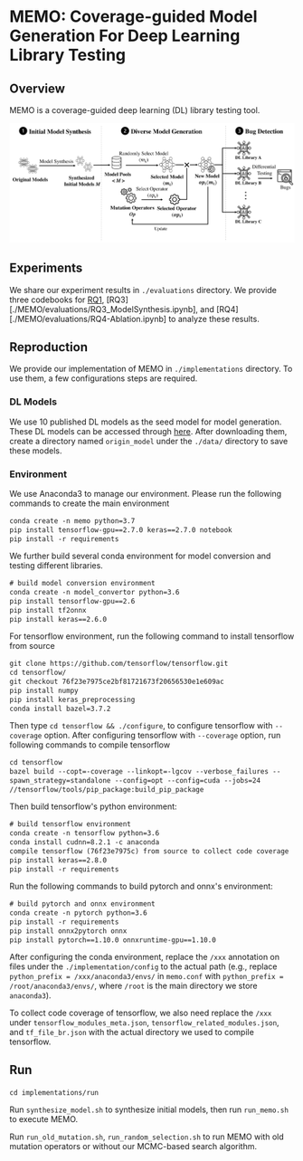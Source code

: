 # MEMO: Coverage-guided Model Generation For Deep Learning Library Testing

## Overview

MEMO is a coverage-guided deep learning (DL) library testing tool.

![image](./pics/methodology.png)

## Experiments

We share our experiment results in `./evaluations` directory. We provide three codebooks for [RQ1](./MEMO/evaluations/RQ1.ipynb), [RQ3][./MEMO/evaluations/RQ3_ModelSynthesis.ipynb], and [RQ4][./MEMO/evaluations/RQ4-Ablation.ipynb] to analyze these results.

## Reproduction

We provide our implementation of MEMO in `./implementations` directory. To use them, a few configurations steps are required.

### DL Models

We use 10 published DL models as the seed model for model generation. These DL models can be accessed through [here](https://drive.google.com/drive/folders/1d6rk80UvqcRtc6voN3jaux3wTbmUAYaI?usp=sharing). After downloading them, create a directory named `origin_model`  under the  `./data/` directory to save these models.

### Environment

We use Anaconda3 to manage our environment. Please run the following commands to create the main environment

```
conda create -n memo python=3.7
pip install tensorflow-gpu==2.7.0 keras==2.7.0 notebook
pip install -r requirements
```

We further build several conda environment for model conversion and testing different libraries.

```
# build model conversion environment
conda create -n model_convertor python=3.6
pip install tensorflow-gpu==2.6
pip install tf2onnx
pip install keras==2.6.0
```

For tensorflow environment, run the following command to install tensorflow from source

```
git clone https://github.com/tensorflow/tensorflow.git
cd tensorflow/
git checkout 76f23e7975ce2bf81721673f20656530e1e609ac
pip install numpy
pip install keras_preprocessing
conda install bazel=3.7.2
```

Then type `cd tensorflow && ./configure`, to configure tensorflow with `--coverage` option. After configuring tensorflow with `--coverage` option, run following commands to compile tensorflow

```
cd tensorflow
bazel build --copt=-coverage --linkopt=-lgcov --verbose_failures --spawn_strategy=standalone --config=opt --config=cuda --jobs=24 //tensorflow/tools/pip_package:build_pip_package
```

Then build tensorflow's python environment:

```
# build tensorflow environment
conda create -n tensorflow python=3.6
conda install cudnn=8.2.1 -c anaconda
compile tensorflow (76f23e7975c) from source to collect code coverage
pip install keras==2.8.0
pip install -r requirements
```

Run the following commands to build pytorch and onnx's environment:
```
# build pytorch and onnx environment
conda create -n pytorch python=3.6
pip install -r requirements
pip install onnx2pytorch onnx
pip install pytorch==1.10.0 onnxruntime-gpu==1.10.0

```

After configuring the conda environment, replace the `/xxx` annotation on files under the `./implementation/config` to the actual path (e.g., replace `python_prefix = /xxx/anaconda3/envs/` in `memo.conf` with `python_prefix = /root/anaconda3/envs/`, where `/root` is the main directory we store `anaconda3`). 

To collect code coverage of tensorflow, we also need replace the `/xxx` under `tensorflow_modules_meta.json`, `tensorflow_related_modules.json`, and `tf_file_br.json` with the actual directory we used to compile tensorflow.

## Run

`cd implementations/run`

Run `synthesize_model.sh` to synthesize initial models, then run `run_memo.sh` to execute MEMO. 

Run `run_old_mutation.sh`, `run_random_selection.sh` to run MEMO with old mutation operators or without our MCMC-based search algorithm.



